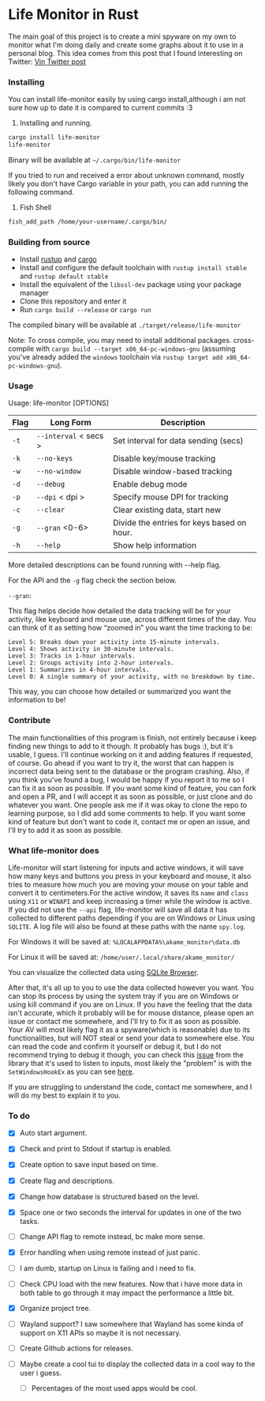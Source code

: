 # Life Monitor in Rust

The main goal of this project is to create a mini spyware on my own to monitor what I'm doing daily and create some graphs about it to use in a personal blog. This idea comes from this post that I found interesting on Twitter: [Vin Twitter post](https://x.com/vin_acct/status/1807973375014506597)

### Installing

You can install life-monitor easily by using cargo install,although i am not sure how up to date it is compared to current commits :3

1. Installing and running.

```bash
cargo install life-monitor
life-monitor
```

Binary will be available at `~/.cargo/bin/life-monitor` 

If you tried to run and received a error about unknown command, mostly likely you don't have Cargo variable in your path, you can add running the following command.

1. Fish Shell

```bash
fish_add_path /home/your-username/.cargo/bin/
```

### Building from source

- Install [rustup](https://rustup.rs/) and [cargo](https://github.com/rust-lang/cargo/)
- Install and configure the default toolchain with `rustup install stable` and `rustup default stable`
- Install the equivalent of the `libssl-dev` package using your package manager
- Clone this repository and enter it
- Run `cargo build --release` or `cargo run`

The compiled binary will be available at `./target/release/life-monitor`

<a id="compiling-windows"></a>
Note: To cross compile, you may need to install additional packages. cross-compile with `cargo build --target x86_64-pc-windows-gnu` (assuming you've already added the `windows` toolchain via `rustup target add x86_64-pc-windows-gnu`).

### Usage
Usage: life-monitor [OPTIONS]

| Flag | Long Form | Description |
| --- | --- | --- |
| `-t` | `--interval` < secs > | Set interval for data sending (secs) |
| `-k` | `--no-keys `| Disable key/mouse tracking |
| `-w` | `--no-window`  | Disable window-based tracking |
| `-d` | `--debug` | Enable debug mode |
| `-p` | `--dpi` < dpi > | Specify mouse DPI for tracking |
| `-c` | `--clear`  | Clear existing data, start new |
| `-g` | `--gran` <0-6>| Divide the entries for keys based on hour. |
| `-h` | `--help` | Show help information |

More detailed descriptions can be found running with --help flag.

For the API and the `-g` flag check the section below.

`--gran`:

This flag helps decide how detailed the data tracking will be for your activity, like keyboard and mouse use, across different times of the day. You can think of it as setting how “zoomed in” you want the time tracking to be:

    Level 5: Breaks down your activity into 15-minute intervals.
    Level 4: Shows activity in 30-minute intervals.
    Level 3: Tracks in 1-hour intervals.
    Level 2: Groups activity into 2-hour intervals.
    Level 1: Summarizes in 4-hour intervals.
    Level 0: A single summary of your activity, with no breakdown by time.

This way, you can choose how detailed or summarized you want the information to be!

### Contribute

The main functionalities of this program is finish, not entirely because i keep finding new things to add to it though. It probably has bugs :), but it's usable, I guess. I'll continue working on it and adding features if requested, of course. Go ahead if you want to try it, the worst that can happen is incorrect data being sent to the database or the program crashing. Also, if you think you've found a bug, I would be happy if you report it to me so I can fix it as soon as possible. If you want some kind of feature, you can fork and open a PR, and I will accept it as soon as possible, or just clone and do whatever you want. One people ask me if it was okay to clone the repo to learning purpose, so I did add some comments to help. If you want some kind of feature but don't want to code it, contact me or open an issue, and I'll try to add it as soon as possible.

### What life-monitor does

Life-monitor will start listening for inputs and active windows, it will save how many keys and buttons you press in your keyboard and mouse, it also tries to measure how much you are moving your mouse on your table and convert it to centimeters.For the active window, it saves its `name` and `class` using `X11` or `WINAPI` and keep increasing a timer while the window is active. If you did not use the `--api` flag, life-monitor will save all data it has collected to different paths depending if you are on Windows or Linux using `SQLITE`. A log file will also be found at these paths with the name `spy.log`.

For Windows it will be saved at: `%LOCALAPPDATA%\akame_monitor\data.db`

For Linux it will be saved at: `/home/user/.local/share/akame_monitor/`

You can visualize the collected data using [SQLite Browser](https://sqlitebrowser.org/).

After that, it's all up to you to use the data collected however you want. You can stop its process by using the system tray if you are on Windows or using kill command if you are on Linux. If you have the feeling that the data isn't accurate, which it probably will be for mouse distance, please open an issue or contact me somewhere, and I'll try to fix it as soon as possible. Your AV will most likely flag it as a spyware(which is reasonable) due to its functionalities, but will NOT steal or send your data to somewhere else. You can read the code and confirm it yourself or debug it, but I do not recommend trying to debug it though, you can check this [issue](https://github.com/Narsil/rdev/issues/128) from the library that it's used to listen to inputs, most likely the "problem" is with the `SetWindowsHookEx` as you can see [here](https://developercommunity.visualstudio.com/t/debugging-with-keyboard-very-slow/42018).

If you are struggling to understand the code, contact me somewhere, and I will do my best to explain it to you.

### To do

- [x]  Auto start argument.
- [x]  Check and print to Stdout if startup is enabled.
- [x]  Create option to save input based on time.
  - [x]  Create flag and descriptions.
  - [x]  Change how database is structured based on the level.
- [x] Space one or two seconds the interval for updates in one of the two tasks.
- [ ] Change API flag to remote instead, bc make more sense.
- [x]  Error handling when using remote instead of just panic.
- [ ] I am dumb, startup on Linux is failing and i need to fix.
- [ ]  Check CPU load with the new features. Now that i have more data in both table to go through it may impact the performance a little bit. 
- [x] Organize project tree.

- [ ] Wayland support? I saw somewhere that Wayland has some kinda of support on X11 APIs so maybe it is not necessary.

- [ ] Create Github actions for releases.

- [ ] Maybe create a cool tui to display the collected data in a cool way to the user i guess.
  - [ ] Percentages of the most used apps would be cool.
